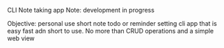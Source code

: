 CLI Note taking app
Note: development in progress

Objective: personal use short note todo or reminder setting cli app that is easy fast adn short to use.
No more than CRUD operations and a simple web view
